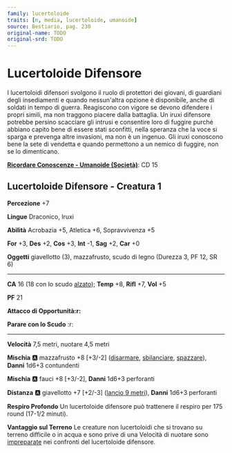 ```yaml
---
family: lucertoloide
traits: [n, media, lucertoloide, umanoide]
source: Bestiario, pag. 230
original-name: TODO
original-srd: TODO
---
```


# Lucertoloide Difensore

I lucertoloidi difensori svolgono il ruolo di protettori dei giovani, di guardiani degli insediamenti e quando nessun'altra opzione è disponibile, anche di soldati in tempo di guerra. Reagiscono con vigore se devono difendere i propri simili, ma non traggono piacere dalla battaglia. Un iruxi difensore potrebbe persino scacciare gli intrusi e consentire loro di fuggire purché abbiano capito bene di essere stati sconfitti, nella speranza che la voce si sparga e prevenga altre invasioni, ma non è un ingenuo. Gli iruxi conoscono bene la sete di vendetta e quando permettono a un nemico di fuggire, non se lo dimenticano.

**[Ricordare Conoscenze - Umanoide (Società)](/azioni/ricordare-conoscenze)**: CD 15

## Lucertoloide Difensore - Creatura 1

**Percezione** +7

**Lingue** Draconico, Iruxi

**Abilità** Acrobazia +5, Atletica +6, Sopravvivenza +5

**For** +3, **Des** +2, **Cos** +3, **Int** -1, **Sag** +2, **Car** +0

**Oggetti** giavellotto (3), mazzafrusto, scudo di legno (Durezza 3, PF 12, SR 6)

***

**CA** 16 (18 con lo scudo [alzato](/azioni/alzare-lo-scudo)); **Temp** +8, **Rifl** +7, **Vol** +5

**PF** 21

**Attacco di Opportunità:r:**

**Parare con lo Scudo** :r:

***

**Velocità** 7,5 metri, nuotare 4,5 metri

**Mischia** :a: mazzafrusto +8 \[+3/-2] ([disarmare](/tratti/disarmare), [sbilanciare](/tratti/sbilanciare), [spazzare](/tratti/spazzare)), **Danni** 1d6+3 contundenti

**Mischia** :a: fauci +8 \[+3/-2], **Danni** 1d6+3 perforanti

**Distanza** :a: giavellotto +7 \[+2/-3] ([lancio 9 metri](/tratti/lancio)), **Danni** 1d6+3 perforanti

**Respiro Profondo** Un lucertoloide difensore può trattenere il respiro per 175 round (17-1/2 minuti).

**Vantaggio sul Terreno** Le creature non lucertoloidi che si trovano su terreno difficile o in acqua e sono prive di una Velocità di nuotare sono [impreparate](/condizioni/impreparato) nei confronti del lucertoloide difensore.
